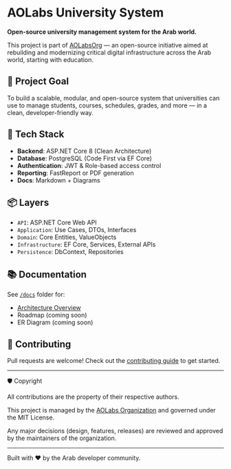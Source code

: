﻿# AOLabs University System

**Open-source university management system for the Arab world.**

This project is part of [AOLabsOrg](https://github.com/AOLabsOrg) — an open-source initiative aimed at rebuilding and modernizing critical digital infrastructure across the Arab world, starting with education.

## 🎯 Project Goal

To build a scalable, modular, and open-source system that universities can use to manage students, courses, schedules, grades, and more — in a clean, developer-friendly way.

## 🧱 Tech Stack

- **Backend**: ASP.NET Core 8 (Clean Architecture)
- **Database**: PostgreSQL (Code First via EF Core)
- **Authentication**: JWT & Role-based access control
- **Reporting**: FastReport or PDF generation
- **Docs**: Markdown + Diagrams

## 📦 Layers

- `API`: ASP.NET Core Web API
- `Application`: Use Cases, DTOs, Interfaces
- `Domain`: Core Entities, ValueObjects
- `Infrastructure`: EF Core, Services, External APIs
- `Persistence`: DbContext, Repositories

## 📚 Documentation

See [`/docs`](./docs) folder for:
- [Architecture Overview](./docs/architecture.md)
- Roadmap (coming soon)
- ER Diagram (coming soon)

## 🤝 Contributing

Pull requests are welcome! Check out the [contributing guide](./CONTRIBUTING.md) to get started.

---

🛡️ Copyright

All contributions are the property of their respective authors.

This project is managed by the [AOLabs Organization](https://github.com/AOLabs) and governed under the MIT License.

Any major decisions (design, features, releases) are reviewed and approved by the maintainers of the organization.

---

Built with ❤️ by the Arab developer community.
